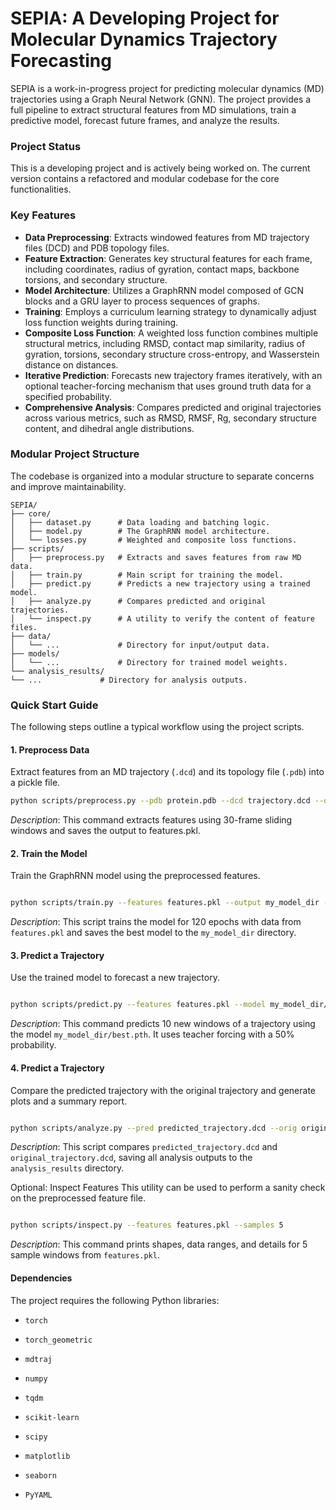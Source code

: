 # SEPIA: A Developing Project for Molecular Dynamics Trajectory Forecasting

SEPIA is a work-in-progress project for predicting molecular dynamics (MD) trajectories using a Graph Neural Network (GNN). The project provides a full pipeline to extract structural features from MD simulations, train a predictive model, forecast future frames, and analyze the results.

### Project Status

This is a developing project and is actively being worked on. The current version contains a refactored and modular codebase for the core functionalities.

### Key Features

* **Data Preprocessing**: Extracts windowed features from MD trajectory files (DCD) and PDB topology files.
* **Feature Extraction**: Generates key structural features for each frame, including coordinates, radius of gyration, contact maps, backbone torsions, and secondary structure.
* **Model Architecture**: Utilizes a GraphRNN model composed of GCN blocks and a GRU layer to process sequences of graphs.
* **Training**: Employs a curriculum learning strategy to dynamically adjust loss function weights during training.
* **Composite Loss Function**: A weighted loss function combines multiple structural metrics, including RMSD, contact map similarity, radius of gyration, torsions, secondary structure cross-entropy, and Wasserstein distance on distances.
* **Iterative Prediction**: Forecasts new trajectory frames iteratively, with an optional teacher-forcing mechanism that uses ground truth data for a specified probability.
* **Comprehensive Analysis**: Compares predicted and original trajectories across various metrics, such as RMSD, RMSF, Rg, secondary structure content, and dihedral angle distributions.

### Modular Project Structure

The codebase is organized into a modular structure to separate concerns and improve maintainability.

```
SEPIA/
├── core/
│   ├── dataset.py      # Data loading and batching logic.
│   ├── model.py        # The GraphRNN model architecture.
│   └── losses.py       # Weighted and composite loss functions.
├── scripts/
│   ├── preprocess.py   # Extracts and saves features from raw MD data.
│   ├── train.py        # Main script for training the model.
│   ├── predict.py      # Predicts a new trajectory using a trained model.
│   ├── analyze.py      # Compares predicted and original trajectories.
│   └── inspect.py      # A utility to verify the content of feature files.
├── data/
│   └── ...             # Directory for input/output data.
├── models/
│   └── ...             # Directory for trained model weights.
└── analysis_results/
└── ...             # Directory for analysis outputs.
```

### Quick Start Guide

The following steps outline a typical workflow using the project scripts.

#### 1. Preprocess Data

Extract features from an MD trajectory (`.dcd`) and its topology file (`.pdb`) into a pickle file.

```bash
python scripts/preprocess.py --pdb protein.pdb --dcd trajectory.dcd --out features.pkl --window 30

```
*Description*: This command extracts features using 30-frame sliding windows and saves the output to features.pkl.

#### 2. Train the Model

Train the GraphRNN model using the preprocessed features.

```bash

python scripts/train.py --features features.pkl --output my_model_dir --epochs 120 --hidden 512
```

*Description*: This script trains the model for 120 epochs with data from `features.pkl` and saves the best model to the `my_model_dir` directory.

#### 3. Predict a Trajectory
Use the trained model to forecast a new trajectory.

```bash

python scripts/predict.py --features features.pkl --model my_model_dir/best.pth --pdb protein.pdb --out predicted_trajectory.dcd --steps 10 --teacher_forcing 0.5
```
*Description*: This command predicts 10 new windows of a trajectory using the model `my_model_dir/best.pth`. It uses teacher forcing with a 50% probability.

#### 4. Predict a Trajectory
Compare the predicted trajectory with the original trajectory and generate plots and a summary report.

```bash

python scripts/analyze.py --pred predicted_trajectory.dcd --orig original_trajectory.dcd --pdb protein.pdb --out_dir analysis_results
```
*Description*: This script compares `predicted_trajectory.dcd` and `original_trajectory.dcd`, saving all analysis outputs to the `analysis_results` directory.

Optional: Inspect Features
This utility can be used to perform a sanity check on the preprocessed feature file.

```bash

python scripts/inspect.py --features features.pkl --samples 5
```
*Description*: This command prints shapes, data ranges, and details for 5 sample windows from `features.pkl`.

#### Dependencies
The project requires the following Python libraries:

* `torch`

* `torch_geometric`

* `mdtraj`

* `numpy`

* `tqdm`

* `scikit-learn`

* `scipy`

* `matplotlib`

* `seaborn`

* `PyYAML`